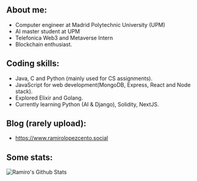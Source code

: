 ## About me:

* Computer engineer at Madrid Polytechnic University (UPM)
* AI master student at UPM
* Telefonica Web3 and Metaverse Intern 
* Blockchain enthusiast.
  
## Coding skills:

* Java, C and Python (mainly used for CS assignments).
* JavaScript for web development(MongoDB, Express, React and Node stack).
* Explored Elixir and Golang.
* Currently learning Python (AI & Django), Solidity, NextJS.
 
## Blog (rarely upload):
* https://www.ramirolopezcento.social


## Some stats:

![Ramiro's Github Stats](https://github-readme-stats.vercel.app/api?username=ramirolc02&bg_color=30,0ff1ce,904e95&title_color=fff&text_color=fff)
